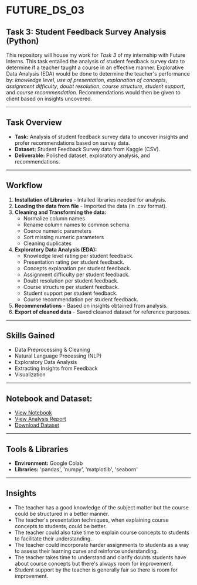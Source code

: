 # FUTURE_DS_03
## Task 3: Student Feedback Survey Analysis (Python)

This repository will house my work for *Task 3* of my internship with Future Interns.
This task entailed the analysis of student feedback survey data to determine if a teacher taught a course in an effective manner. Explorative Data Analysis (EDA) would be done to determine the teacher's performance by: *knowledge level*, *use of presentation*, *explanation of concepts*, *assignment difficulty*, *doubt resolution*, *course structure*, *student support*, and *course recommendation*. Recommendations would then be given to client based on insights uncovered. 

---

## Task Overview
- **Task:** Analysis of student feedback survey data to uncover insights and profer recommendations based on survey data.
- **Dataset:** Student Feedback Survey data from Kaggle (CSV).
- **Deliverable:** Polished dataset, exploratory analysis, and recommendations.

---

## Workflow
1. **Installation of Libraries** - Intalled libraries needed for analysis.
2. **Loading the data from file** - Imported the data (in .csv format).
3. **Cleaning and Transforming the data:**
   - Normalize column names
   - Rename column names to common schema
   - Coerce numeric parameters
   - Sort missing numeric parameters
   - Cleaning duplicates
4. **Exploratory Data Analysis (EDA):**
   - Knowledge level rating per student feedback.
   - Presentation rating per student feedback.
   - Concepts explanation per student feedback.
   - Assignment difficulty per student feedback.
   - Doubt resolution per student feedback.
   - Course structure per student feedback.
   - Student support per student feedback.
   - Course recommendation per student feedback.
5. **Recommendations** - Based on insights obtained from analysis.
6. **Export of cleaned data** - Saved cleaned dataset for reference purposes.

---

## Skills Gained
- Data Preprocessing & Cleaning
- Natural Language Processing (NLP)
- Exploratory Data Analysis
- Extracting Insights from Feedback
- Visualization

---

## Notebook and Dataset:
  - [View Notebook](https://github.com/OsazeleMomoh/FUTURE_DS_03/blob/main/Student_Feedback_Survey_Analysis.ipynb)
  - [View Analysis Report](https://github.com/OsazeleMomoh/FUTURE_DS_03/blob/main/Student_Feedback_Survey_Analysis.pdf)
  - [Download Dataset](https://github.com/OsazeleMomoh/FUTURE_DS_03/blob/main/student_feedback.csv)

---

  ## Tools & Libraries
  - **Environment:** Google Colab
  - **Libraries:** 'pandas', 'numpy', 'matplotlib', 'seaborn'

 ---

 ## Insights
 - The teacher has a good knowledge of the subject matter but the course could be structured in a better manner.
 - The teacher's presentation techniques, when explaining course concepts to students, could be better.
 - The teacher could also take time to explain course concepts to students to facilitate their understanding.
 - The teacher could incorporate harder assignments to students as a way to assess their learning curve and reinforce understanding.
 - The teacher takes time to understand and clarify doubts students have about course concepts but there's always room for improvement.
 - Student support by the teacher is generally fair so there is room for improvement.

